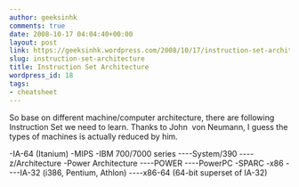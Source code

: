 ```yaml
---
author: geeksinhk
comments: true
date: 2008-10-17 04:04:40+00:00
layout: post
link: https://geeksinhk.wordpress.com/2008/10/17/instruction-set-architecture/
slug: instruction-set-architecture
title: Instruction Set Architecture
wordpress_id: 18
tags:
- cheatsheet
---
```


So base on different machine/computer architecture, there are following Instruction Set we need to learn. Thanks to John  von Neumann, I guess the types of machines is actually reduced by him.

-IA-64 (Itanium)
-MIPS
-IBM 700/7000 series
----System/390
----z/Architecture
-Power Architecture
----POWER
----PowerPC
-SPARC
-x86
----IA-32 (i386, Pentium, Athlon)
----x86-64 (64-bit superset of IA-32)
